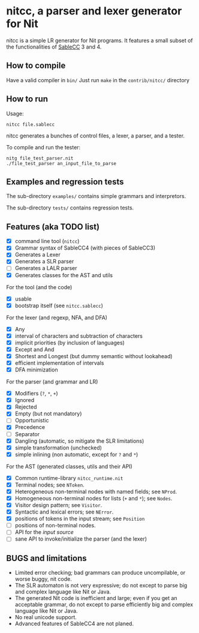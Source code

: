 # nitcc, a parser and lexer generator for Nit

nitcc is a simple LR generator for Nit programs.
It features a small subset of the functionalities of [SableCC] 3 and 4.

  [SableCC]: http://sablecc.org

## How to compile

Have a valid compiler in `bin/`
Just run `make` in the `contrib/nitcc/` directory

## How to run

Usage:

    nitcc file.sablecc

nitcc generates a bunches of control files, a lexer, a parser, and a tester.

To compile and run the tester:

    nitg file_test_parser.nit
    ./file_test_parser an_input_file_to_parse

## Examples and regression tests

The sub-directory `examples/` contains simple grammars and interpretors.

The sub-directory `tests/` contains regression tests.

## Features (aka TODO list)

 - [x] command line tool (`nitcc`)
 - [x] Grammar syntax of SableCC4 (with pieces of SableCC3)
 - [x] Generates a Lexer
 - [x] Generates a SLR parser
 - [ ] Generates a LALR parser
 - [x] Generates classes for the AST and utils

For the tool (and the code)

 - [x] usable
 - [x] bootstrap itself (see `nitcc.sablecc`)

For the lexer (and regexp, NFA, and DFA)

 - [x] Any
 - [x] interval of characters and subtraction of characters
 - [x] implicit priorities (by inclusion of languages)
 - [x] Except and And
 - [x] Shortest and Longest (but dummy semantic without lookahead)
 - [x] efficient implementation of intervals
 - [x] DFA minimization

For the parser (and grammar and LR)

 - [x] Modifiers (`?`, `*`, `+`)
 - [x] Ignored
 - [x] Rejected
 - [x] Empty (but not mandatory)
 - [ ] Opportunistic
 - [x] Precedence
 - [ ] Separator
 - [x] Dangling (automatic, so mitigate the SLR limitations)
 - [x] simple transformation (unchecked)
 - [x] simple inlining (non automatic, except for `?` and `*`)

For the AST (generated classes, utils and their API)

 - [x] Common runtime-library `nitcc_runtime.nit`
 - [x] Terminal nodes; see `NToken`.
 - [x] Heterogeneous non-terminal nodes with named fields; see `NProd`.
 - [x] Homogeneous non-terminal nodes for lists (`+` and `*`); see `Nodes`.
 - [x] Visitor design pattern; see `Visitor`.
 - [x] Syntactic and lexical errors; see `NError`.
 - [x] positions of tokens in the input stream; see `Position`
 - [ ] positions of non-terminal nodes.
 - [ ] API for the *input source*
 - [ ] sane API to invoke/initialize the parser (and the lexer)

## BUGS and limitations

* Limited error checking; bad grammars can produce uncompilable, or worse buggy, nit code.
* The SLR automaton is not very expressive; do not except to parse big and complex language like Nit or Java.
* The generated Nit code is inefficient and large; even if you get an acceptable grammar, do not except to parse efficiently big and complex language like Nit or Java.
* No real unicode support.
* Advanced features of SableCC4 are not planed.


